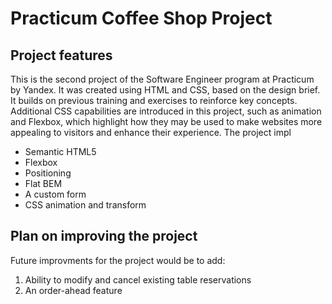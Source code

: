 # Practicum Coffee Shop Project



## Project features
This is the second project of the Software Engineer program at Practicum by Yandex. It was created using HTML and CSS, based on the design brief. It
builds on previous training and exercises to reinforce key concepts. Additional CSS capabilities are introduced in this project, such as animation and Flexbox,
which highlight how they may be used to make websites more appealing to visitors and enhance their experience. The project impl

- Semantic HTML5
- Flexbox
- Positioning
- Flat BEM
- A custom form
- CSS animation and transform

## Plan on improving the project
Future improvments for the project would be to add:

1. Ability to modify and cancel existing table reservations
2. An order-ahead feature
